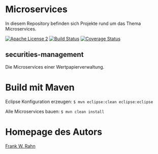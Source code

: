# Microservices
In diesem Repository befinden sich Projekte rund um das Thema Microservices.

[![Apache License 2](https://img.shields.io/badge/license-Apache_License_2-blue.svg)](https://www.apache.org/licenses/LICENSE-2.0) [![Build Status](https://travis-ci.org/frank-rahn/microservices.svg)](https://travis-ci.org/frank-rahn/microservices) [![Coverage Status](https://coveralls.io/repos/frank-rahn/microservices/badge.svg?branch=master&service=github)](https://coveralls.io/github/frank-rahn/microservices?branch=master)

## securities-management
Die Microservices einer Wertpapierverwaltung.

# Build mit Maven
Eclipse Konfiguration erzeugen: `$ mvn eclipse:clean eclipse:eclipse`

Alle Microservices bauen: `$ mvn clean install`

# Homepage des Autors
[Frank W. Rahn](http://www.frank-rahn.de/?utm_source=github&utm_medium=readme&utm_campaign=microservices&utm_content=top)